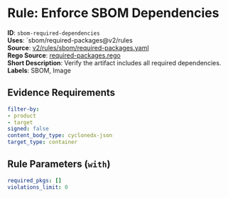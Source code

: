 # Rule: Enforce SBOM Dependencies

**ID**: `sbom-required-dependencies`  
**Uses**: `sbom/required-packages@v2/rules  
**Source**: [v2/rules/sbom/required-packages.yaml](https://github.com/scribe-public/sample-policies/v2/rules/sbom/required-packages.yaml)  
**Rego Source**: [required-packages.rego](https://github.com/scribe-public/sample-policies/v2/rules/sbom/required-packages.rego)  
**Short Description**: Verify the artifact includes all required dependencies.  
**Labels**: SBOM, Image

## Evidence Requirements

```yaml
filter-by:
- product
- target
signed: false
content_body_type: cyclonedx-json
target_type: container
```
## Rule Parameters (`with`)

```yaml
required_pkgs: []
violations_limit: 0
```
